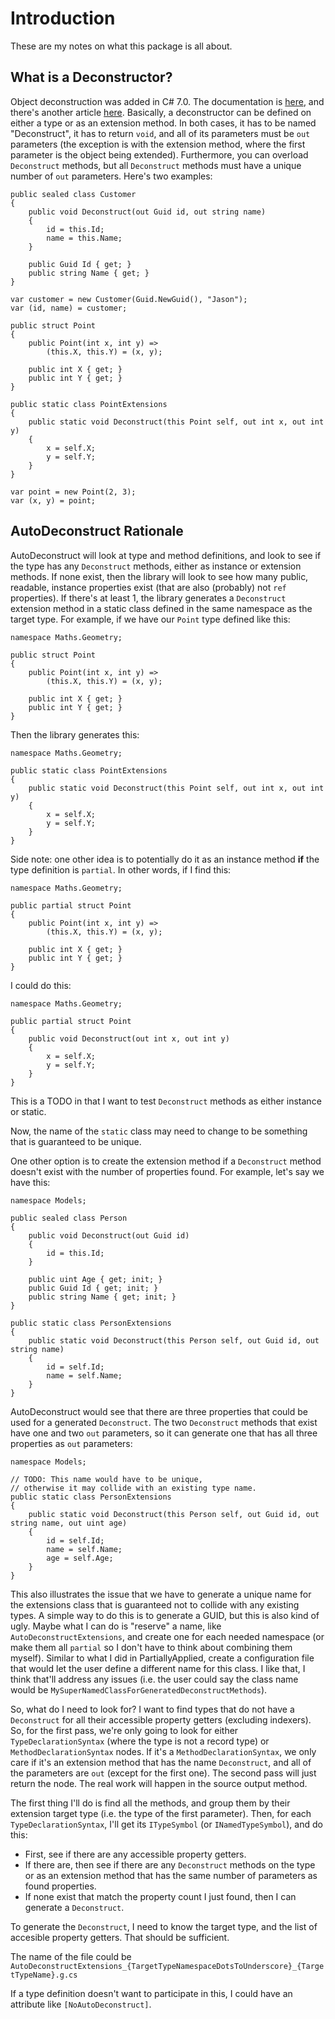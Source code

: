# Introduction

These are my notes on what this package is all about.

## What is a Deconstructor?

Object deconstruction was added in C# 7.0. The documentation is [here](https://github.com/dotnet/roslyn/blob/main/docs/features/deconstruction.md), and there's another article [here](https://docs.microsoft.com/en-us/dotnet/csharp/fundamentals/functional/deconstruct#user-defined-types). Basically, a deconstructor can be defined on either a type or as an extension method. In both cases, it has to be named "Deconstruct", it has to return `void`, and all of its parameters must be `out` parameters (the exception is with the extension method, where the first parameter is the object being extended). Furthermore, you can overload `Deconstruct` methods, but all `Deconstruct` methods must have a unique number of `out` parameters. Here's two examples:
```
public sealed class Customer
{
	public void Deconstruct(out Guid id, out string name)
	{
		id = this.Id;
		name = this.Name;
	}

	public Guid Id { get; }
	public string Name { get; }
}

var customer = new Customer(Guid.NewGuid(), "Jason");
var (id, name) = customer;

public struct Point
{
	public Point(int x, int y) =>
		(this.X, this.Y) = (x, y);
		
	public int X { get; }
	public int Y { get; }
}

public static class PointExtensions
{
	public static void Deconstruct(this Point self, out int x, out int y)
	{
		x = self.X;
		y = self.Y;
	}
}

var point = new Point(2, 3);
var (x, y) = point;
```

## AutoDeconstruct Rationale

AutoDeconstruct will look at type and method definitions, and look to see if the type has any `Deconstruct` methods, either as instance or extension methods. If none exist, then the library will look to see how many public, readable, instance properties exist (that are also (probably) not `ref` properties). If there's at least 1, the library generates a `Deconstruct` extension method in a static class defined in the same namespace as the target type. For example, if we have our `Point` type defined like this:
```
namespace Maths.Geometry;

public struct Point
{
	public Point(int x, int y) =>
		(this.X, this.Y) = (x, y);
		
	public int X { get; }
	public int Y { get; }
}
```
Then the library generates this:
```
namespace Maths.Geometry;

public static class PointExtensions
{
	public static void Deconstruct(this Point self, out int x, out int y)
	{
		x = self.X;
		y = self.Y;
	}
}
```
Side note: one other idea is to potentially do it as an instance method **if** the type definition is `partial`. In other words, if I find this:
```
namespace Maths.Geometry;

public partial struct Point
{
	public Point(int x, int y) =>
		(this.X, this.Y) = (x, y);
		
	public int X { get; }
	public int Y { get; }
}
```

I could do this:
```
namespace Maths.Geometry;

public partial struct Point
{
	public void Deconstruct(out int x, out int y)
	{
		x = self.X;
		y = self.Y;
	}
}
```

This is a TODO in that I want to test `Deconstruct` methods as either instance or static.

Now, the name of the `static` class may need to change to be something that is guaranteed to be unique.

One other option is to create the extension method if a `Deconstruct` method doesn't exist with the number of properties found. For example, let's say we have this:
```
namespace Models;

public sealed class Person
{
	public void Deconstruct(out Guid id)
	{
		id = this.Id;
	}

	public uint Age { get; init; }
	public Guid Id { get; init; }
	public string Name { get; init; }
}

public static class PersonExtensions
{
	public static void Deconstruct(this Person self, out Guid id, out string name)
	{
		id = self.Id;
		name = self.Name;
	}
}
```
AutoDeconstruct would see that there are three properties that could be used for a generated `Deconstruct`. The two `Deconstruct` methods that exist have one and two `out` parameters, so it can generate one that has all three properties as `out` parameters:
```
namespace Models;

// TODO: This name would have to be unique,
// otherwise it may collide with an existing type name.
public static class PersonExtensions
{
	public static void Deconstruct(this Person self, out Guid id, out string name, out uint age)
	{
		id = self.Id;
		name = self.Name;
		age = self.Age;
	}
}
```
This also illustrates the issue that we have to generate a unique name for the extensions class that is guaranteed not to collide with any existing types. A simple way to do this is to generate a GUID, but this is also kind of ugly. Maybe what I can do is "reserve" a name, like `AutoDeconstructExtensions`, and create one for each needed namespace (or make them all `partial` so I don't have to think about combining them myself). Similar to what I did in PartiallyApplied, create a configuration file that would let the user define a different name for this class. I like that, I think that'll address any issues (i.e. the user could say the class name would be `MySuperNamedClassForGeneratedDeconstructMethods`).

So, what do I need to look for? I want to find types that do not have a `Deconstruct` for all their accessible property getters (excluding indexers). So, for the first pass, we're only going to look for either `TypeDeclarationSyntax` (where the type is not a record type) or `MethodDeclarationSyntax` nodes. If it's a `MethodDeclarationSyntax`, we only care if it's an extension method that has the name `Deconstruct`, and all of the parameters are `out` (except for the first one). The second pass will just return the node. The real work will happen in the source output method.

The first thing I'll do is find all the methods, and group them by their extension target type (i.e. the type of the first parameter). Then, for each `TypeDeclarationSyntax`, I'll get its `ITypeSymbol` (or `INamedTypeSymbol`), and do this:

* First, see if there are any accessible property getters.
* If there are, then see if there are any `Deconstruct` methods on the type or as an extension method that has the same number of parameters as found properties.
* If none exist that match the property count I just found, then I can generate a `Deconstruct`.

To generate the `Deconstruct`, I need to know the target type, and the list of accesible property getters. That should be sufficient.

The name of the file could be `AutoDeconstructExtensions_{TargetTypeNamespaceDotsToUnderscore}_{TargetTypeName}.g.cs`

If a type definition doesn't want to participate in this, I could have an attribute like `[NoAutoDeconstruct]`.